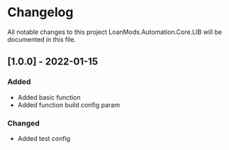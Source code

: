 # Changelog

All notable changes to this project LoanMods.Automation.Core.LIB will be documented in this file.

## [1.0.0] - 2022-01-15

### Added

-   Added basic function
-   Added function build config param

### Changed

-   Added test config

